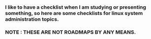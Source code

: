 ### I like to have a checklist when I am studying or presenting something, so here are some checklists for linux system administration topics.

### <b> NOTE : THESE ARE NOT ROADMAPS BY ANY MEANS. </b>